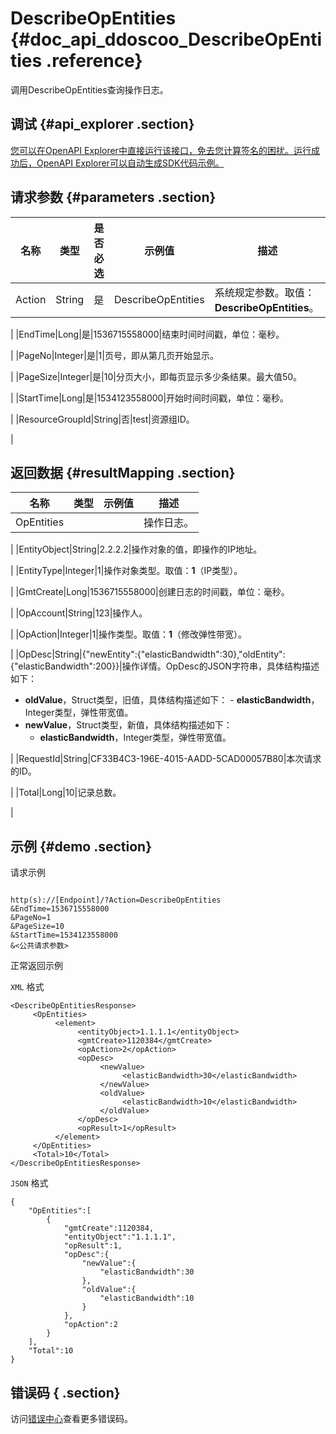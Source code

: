 # DescribeOpEntities {#doc_api_ddoscoo_DescribeOpEntities .reference}

调用DescribeOpEntities查询操作日志。

## 调试 {#api_explorer .section}

[您可以在OpenAPI Explorer中直接运行该接口，免去您计算签名的困扰。运行成功后，OpenAPI Explorer可以自动生成SDK代码示例。](https://api.aliyun.com/#product=ddoscoo&api=DescribeOpEntities&type=RPC&version=2017-12-28)

## 请求参数 {#parameters .section}

|名称|类型|是否必选|示例值|描述|
|--|--|----|---|--|
|Action|String|是|DescribeOpEntities|系统规定参数。取值：**DescribeOpEntities**。

 |
|EndTime|Long|是|1536715558000|结束时间时间戳，单位：毫秒。

 |
|PageNo|Integer|是|1|页号，即从第几页开始显示。

 |
|PageSize|Integer|是|10|分页大小，即每页显示多少条结果。最大值50。

 |
|StartTime|Long|是|1534123558000|开始时间时间戳，单位：毫秒。

 |
|ResourceGroupId|String|否|test|资源组ID。

 |

## 返回数据 {#resultMapping .section}

|名称|类型|示例值|描述|
|--|--|---|--|
|OpEntities| | |操作日志。

 |
|EntityObject|String|2.2.2.2|操作对象的值，即操作的IP地址。

 |
|EntityType|Integer|1|操作对象类型。取值：**1**（IP类型）。

 |
|GmtCreate|Long|1536715558000|创建日志的时间戳，单位：毫秒。

 |
|OpAccount|String|123|操作人。

 |
|OpAction|Integer|1|操作类型。取值：**1**（修改弹性带宽）。

 |
|OpDesc|String|\{"newEntity":\{"elasticBandwidth":30\},"oldEntity":\{"elasticBandwidth":200\}\}|操作详情。OpDesc的JSON字符串，具体结构描述如下：

 -   **oldValue**，Struct类型，旧值，具体结构描述如下：
    -   **elasticBandwidth**，Integer类型，弹性带宽值。
-   **newValue**，Struct类型，新值，具体结构描述如下：
    -   **elasticBandwidth**，Integer类型，弹性带宽值。

 |
|RequestId|String|CF33B4C3-196E-4015-AADD-5CAD00057B80|本次请求的ID。

 |
|Total|Long|10|记录总数。

 |

## 示例 {#demo .section}

请求示例

``` {#request_demo}

http(s)://[Endpoint]/?Action=DescribeOpEntities
&EndTime=1536715558000
&PageNo=1
&PageSize=10
&StartTime=1534123558000
&<公共请求参数>

```

正常返回示例

`XML` 格式

``` {#xml_return_success_demo}
<DescribeOpEntitiesResponse>
     <OpEntities>
          <element>
               <entityObject>1.1.1.1</entityObject>
               <gmtCreate>1120384</gmtCreate>
               <opAction>2</opAction>
               <opDesc>
                    <newValue>
                         <elasticBandwidth>30</elasticBandwidth>
                    </newValue>
                    <oldValue>
                         <elasticBandwidth>10</elasticBandwidth>
                    </oldValue>
               </opDesc>
               <opResult>1</opResult>
          </element>
     </OpEntities>
     <Total>10</Total>
</DescribeOpEntitiesResponse>
```

`JSON` 格式

``` {#json_return_success_demo}
{
	"OpEntities":[
		{
			"gmtCreate":1120384,
			"entityObject":"1.1.1.1",
			"opResult":1,
			"opDesc":{
				"newValue":{
					"elasticBandwidth":30
				},
				"oldValue":{
					"elasticBandwidth":10
				}
			},
			"opAction":2
		}
	],
	"Total":10
}
```

## 错误码 { .section}

访问[错误中心](https://error-center.aliyun.com/status/product/ddoscoo)查看更多错误码。

